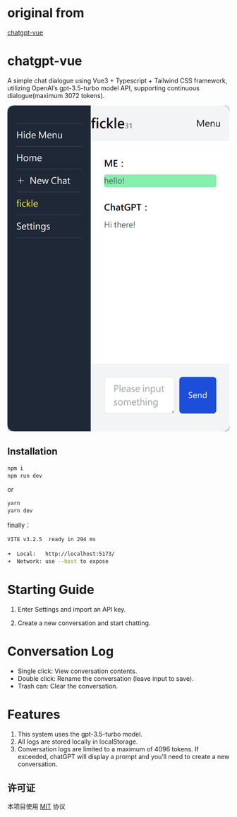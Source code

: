 # original from
[chatgpt-vue](https://github.com/lianginx/chatgpt-vue)
# chatgpt-vue

A simple chat dialogue using Vue3 + Typescript + Tailwind CSS framework, utilizing OpenAI’s gpt-3.5-turbo model API, supporting continuous dialogue(maximum 3072 tokens).

![preview](img/preview.jpg)

## Installation

```bash
npm i
npm run dev
```

or

```bash
yarn
yarn dev
```

finally：

```bash
VITE v3.2.5  ready in 294 ms

➜  Local:   http://localhost:5173/
➜  Network: use --host to expose
```

# Starting Guide

1. Enter Settings and import an API key.

2. Create a new conversation and start chatting.

# Conversation Log

* Single click: View conversation contents.  
* Double click: Rename the conversation (leave input to save).  
* Trash can: Clear the conversation.
# Features

1. This system uses the gpt-3.5-turbo model.  
2. All logs are stored locally in localStorage.  
3. Conversation logs are limited to a maximum of 4096 tokens. If exceeded, chatGPT will display a prompt and you’ll need to create a new conversation.

## 许可证

本项目使用 [MIT](LICENSE) 协议
